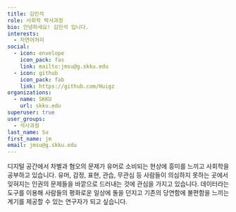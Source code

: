 ```yaml
---
title: 김민석
role: 사회학 박사과정
bio: 안녕하세요! 김민석 입니다.
interests:
  - 자연어처리
social:
  - icon: envelope
    icon_pack: fas
    link: mailto:jmsu@g.skku.edu
  - icon: github
    icon_pack: fab
    link: https://github.com/Huigz
organizations:
  - name: SKKU
    url: skku.edu
superuser: true
user_groups:
  - 석사과정
last_name: Su
first_name: jm
email: jmsu@g.skku.edu
---
```

디지털 공간에서 차별과 혐오의 문제가 유머로 소비되는 현상에 흥미를 느끼고 사회학을 공부하고 있습니다. 유머, 감정, 표현, 관습, 무관심 등 사람들이 의심하지 못하는 곳에서 잊혀지는 인권의 문제들을 바깥으로 드러내는 것에 관심을 가지고 있습니다. 데이터라는 도구를 이용해 사람들의 평화로운 일상에 돌을 던지고 기존의 당연함에 불편함을 느끼는 계기를 제공할 수 있는 연구자가 되고 싶습니다.
